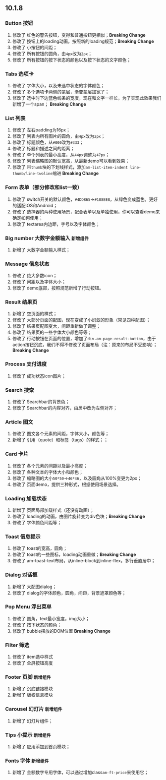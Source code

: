 ## 10.1.8

### Button 按钮
1. 修改了 红色的警告按钮，变得和普通按钮更相似；**Breaking Change**
2. 修改了 按钮上的loading动画，按照新的loading规范；**Breaking Change**
3. 修改了 小按钮的间距；
4. 修改了 所有按钮的圆角，由`4px`改为`2px`；
5. 修改了 所有按钮的按下状态的颜色以及按下状态的文字颜色；

### Tabs 选项卡
1. 修改了 字体大小，以及未选中状态的字体颜色；
2. 修改了 多个选项卡两侧的蒙层，渐变蒙层加宽了；
3. 修改了 选中时下边蓝色线条的宽度，现在和文字一样长，为了实现此效果我们新增了一个span； **Breaking Change**

### List 列表
1. 修改了 左右padding为16px；
2. 修改了 列表内所有图片的圆角，由`4px`改为`2px`；
3. 修改了 标题颜色，从`#000`改为`#333`；
4. 修改了 标题和描述之间的距离；
5. 修改了 单个列表的最小高度，从`44px`调整为`47px`；
6. 修改了 列表缩略图的默认宽高，从最新demo可以看到效果；
7. 修改了 带`thumb`块的下划线样式，添加`am-list-item-indent line-thumb/line-twoline`缩进  **Breaking Change**

### Form 表单（部分修改和list一致）
1. 修改了 switch开关的默认颜色，`#4DD865`->`#108EE8`，从绿色变成蓝色，更好的适配iOS和Android；
2. 修改了 选择器的两种使用场景，配合表单以及单独使用，你可以查看demo来确定如何使用；
3. 修改了 textarea内边距，字号以及字体颜色；

### Big number 大数字金额输入 `新增组件`
1. 新增了 大数字金额输入样式；

### Message 信息状态
1. 修改了 绝大多数icon；
2. 修改了 间距以及字体大小；
3. 修改了 demo底部，按照规范新增了行动按钮。

### Result 结果页
1. 新增了 空页面的样式；
2. 修改了 大部分页面的配图，现在变成了小蚂蚁的形象（常见四种配图）；
3. 修改了 结果页配图变大，间距重新做了调整；
4. 修改了 结果页的一些字体大小颜色等等；
5. 修改了 行动按钮在页面的位置，增加了`div.am-page-result-button`，由于action按钮沉底，我们不得不修改了页面布局（注：原来的布局不受影响）；**Breaking Change**

### Process 支付进度
1. 修改了 成功状态icon图片；

### Search 搜索
1. 修改了 Searchbar的背景色；
2. 修改了 Searchbar的内容对齐，由居中改为左侧对齐；

### Article 图文
1. 修改了 图文各个元素的间距，字体大小，颜色等；
2. 新增了 引用（quote）和标签（tags）的样式；；

### Card 卡片
1. 修改了 各个元素的间距以及最小高度；
2. 修改了 各种文本的字体大小和颜色；
3. 修改了 缩略图的大小`50*50`->`46*46`，以及圆角从100%变更为2px；
4. 修改了 页面demo，提供三种形式，根据使用场景选择。

### Loading 加载状态
1. 新增了 页面局部加载样式（还没有动画）；
2. 修改了 loading的动画，由图片旋转变为div色块；**Breaking Change**
3. 修改了 字体颜色间距等；

### Toast 信息提示
1. 修改了 toast的宽高，圆角；
2. 修改了 toast的一些图标，loading动画重做；**Breaking Change**
3. 修改了 am-toast-text布局，从inline-block到inline-flex，多行垂直居中；

### Dialog 对话框
1. 新增了 大配图dialog；
2. 修改了 dialog的字体颜色，圆角，间距，背景遮罩颜色等；

### Pop Menu 浮出菜单
1. 修改了 圆角，text最小宽度，img大小；
2. 修改了 按下状态的颜色；
3. 修改了 bubble摆放的DOM位置 **Breaking Change**

### Filter 筛选
1. 修改了 item选中样式
2. 修改了 全屏按钮高度

### Footer 页脚 `新增组件`
1. 新增了 沉底链接模块
2. 新增了 版权信息模块

### Carousel 幻灯片 `新增组件`
1. 新增了 幻灯片组件；

### Tips 小提示 `新增组件`
1. 新增了 应用添加到首页模块；

### Fonts 字体 `新增组件`
1. 新增了 金额数字专用字体，可以通过增加class`am-ft-price`来使用它；
